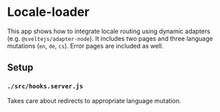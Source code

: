# Locale-loader
This app shows how to integrate locale routing using dynamic adapters (e.g. `@sveltejs/adapter-node`). It includes two pages and three language mutations (`en`, `de`, `cs`). Error pages are included as well.

## Setup

### `./src/hooks.server.js`
Takes care about redirects to appropriate language mutation.
